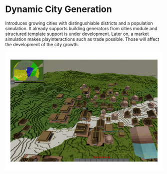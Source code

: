 Dynamic City Generation
=======================

Introduces growing cities with distingushiable districts and a population simulation.
It already supports building generators from cities module and structured template support is under development.
Later on, a market simulation makes playinteractions such as trade possible. Those will affect the development of the city growth.

![sc1](/DistrictOverlay.png)
